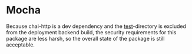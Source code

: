 # Mocha


Because chai-http is a dev dependency and the [test](../../../backend/tests)-directory is excluded from the deployment backend build, the security requirements for this package are less harsh, so the overall state of the package is still acceptable.